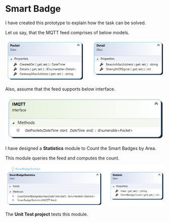 # Smart Badge

I have created this prototype to explain how the task can be solved.

Let us say, that the MQTT feed comprises of below models.

![MQTT feed models](https://github.com/VeritasSoftware/SmartBadge/blob/master/Models.jpg)

Also, assume that the feed supports below interface.

![MQTT feed interface](https://github.com/VeritasSoftware/SmartBadge/blob/master/MQTT.jpg)

I have designed a **Statistics** module to Count the Smart Badges by Area.

This module queries the feed and computes the count.

![Statistics module](https://github.com/VeritasSoftware/SmartBadge/blob/master/Module.jpg)

The **Unit Test project** tests this module.